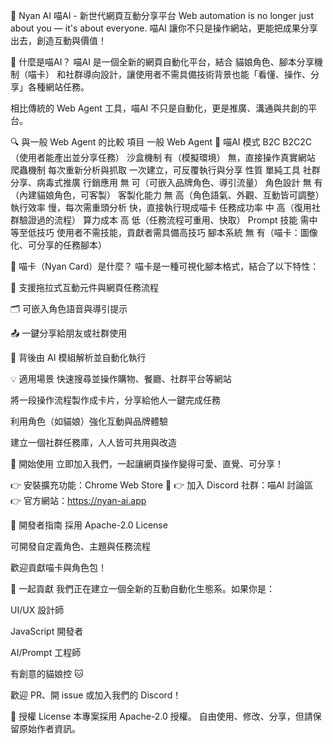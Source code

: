 🐾 Nyan AI 喵AI - 新世代網頁互動分享平台
Web automation is no longer just about you — it's about everyone.
喵AI 讓你不只是操作網站，更能把成果分享出去，創造互動與價值！

🌟 什麼是喵AI？
喵AI 是一個全新的網頁自動化平台，結合 貓娘角色、腳本分享機制（喵卡） 和社群導向設計，讓使用者不需具備技術背景也能「看懂、操作、分享」各種網站任務。

相比傳統的 Web Agent 工具，喵AI 不只是自動化，更是推廣、溝通與共創的平台。

🔍 與一般 Web Agent 的比較
項目	一般 Web Agent	🐾 喵AI
模式	B2C	B2C2C（使用者能產出並分享任務）
沙盒機制	有（模擬環境）	無，直接操作真實網站
爬蟲機制	每次重新分析與抓取	一次建立，可反覆執行與分享
性質	單純工具	社群分享、病毒式推廣
行銷應用	無	可（可嵌入品牌角色、導引流量）
角色設計	無	有（內建貓娘角色，可客製）
客製化能力	無	高（角色語氣、外觀、互動皆可調整）
執行效率	慢，每次需重頭分析	快，直接執行現成喵卡
任務成功率	中	高（復用社群驗證過的流程）
算力成本	高	低（任務流程可重用、快取）
Prompt 技能	需中等至低技巧	使用者不需技能，貢獻者需具備高技巧
腳本系統	無	有（喵卡：圖像化、可分享的任務腳本）

🎴 喵卡（Nyan Card）是什麼？
喵卡是一種可視化腳本格式，結合了以下特性：

🧩 支援拖拉式互動元件與網頁任務流程

🗂 可嵌入角色語音與導引提示

📤 一鍵分享給朋友或社群使用

🧠 背後由 AI 模組解析並自動化執行

💡 適用場景
快速搜尋並操作購物、餐廳、社群平台等網站

將一段操作流程製作成卡片，分享給他人一鍵完成任務

利用角色（如貓娘）強化互動與品牌體驗

建立一個社群任務庫，人人皆可共用與改造

🚀 開始使用
立即加入我們，一起讓網頁操作變得可愛、直覺、可分享！

👉 安裝擴充功能：Chrome Web Store 🔗
👉 加入 Discord 社群：喵AI 討論區
👉 官方網站：https://nyan-ai.app

🐾 開發者指南
採用 Apache-2.0 License

可開發自定義角色、主題與任務流程

歡迎貢獻喵卡與角色包！

🙌 一起貢獻
我們正在建立一個全新的互動自動化生態系。如果你是：

UI/UX 設計師

JavaScript 開發者

AI/Prompt 工程師

有創意的貓娘控 🐱

歡迎 PR、開 issue 或加入我們的 Discord！

📜 授權 License
本專案採用 Apache-2.0 授權。
自由使用、修改、分享，但請保留原始作者資訊。
